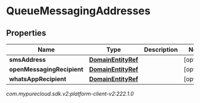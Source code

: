 # QueueMessagingAddresses


## Properties

| Name | Type | Description | Notes |
| ------------ | ------------- | ------------- | ------------- |
| **smsAddress** | [**DomainEntityRef**](DomainEntityRef) |  |  [optional] |
| **openMessagingRecipient** | [**DomainEntityRef**](DomainEntityRef) |  |  [optional] |
| **whatsAppRecipient** | [**DomainEntityRef**](DomainEntityRef) |  |  [optional] |




_com.mypurecloud.sdk.v2:platform-client-v2:222.1.0_
